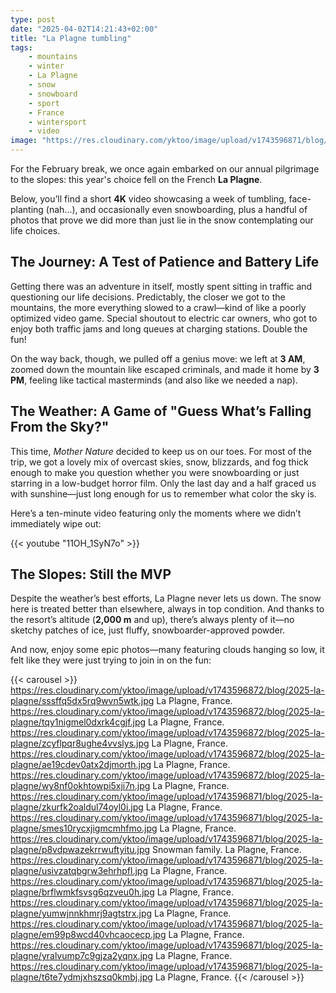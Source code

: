 ```yaml
---
type: post
date: "2025-04-02T14:21:43+02:00"
title: "La Plagne tumbling"
tags:
    - mountains
    - winter
    - La Plagne
    - snow
    - snowboard
    - sport
    - France
    - wintersport
    - video
image: "https://res.cloudinary.com/yktoo/image/upload/v1743596871/blog/2025-la-plagne/yralvump7c9gjza2yqnx.jpg"
---
```


For the February break, we once again embarked on our annual pilgrimage to the slopes: this year's choice fell on the French **La Plagne**.

Below, you’ll find a short **4K** video showcasing a week of tumbling, face-planting (nah…), and occasionally even snowboarding, plus a handful of photos that prove we did more than just lie in the snow contemplating our life choices.

<!--more-->

## The Journey: A Test of Patience and Battery Life

Getting there was an adventure in itself, mostly spent sitting in traffic and questioning our life decisions. Predictably, the closer we got to the mountains, the more everything slowed to a crawl—kind of like a poorly optimized video game. Special shoutout to electric car owners, who got to enjoy both traffic jams and long queues at charging stations. Double the fun!

On the way back, though, we pulled off a genius move: we left at **3 AM**, zoomed down the mountain like escaped criminals, and made it home by **3 PM**, feeling like tactical masterminds (and also like we needed a nap).

## The Weather: A Game of "Guess What’s Falling From the Sky?"

This time, *Mother Nature* decided to keep us on our toes. For most of the trip, we got a lovely mix of overcast skies, snow, blizzards, and fog thick enough to make you question whether you were snowboarding or just starring in a low-budget horror film. Only the last day and a half graced us with sunshine—just long enough for us to remember what color the sky is.

Here’s a ten-minute video featuring only the moments where we didn’t immediately wipe out:

{{< youtube "11OH_1SyN7o" >}}

## The Slopes: Still the MVP

Despite the weather’s best efforts, La Plagne never lets us down. The snow here is treated better than elsewhere, always in top condition. And thanks to the resort’s altitude (**2,000 m** and up), there’s always plenty of it—no sketchy patches of ice, just fluffy, snowboarder-approved powder.

And now, enjoy some epic photos—many featuring clouds hanging so low, it felt like they were just trying to join in on the fun:

{{< carousel >}}
  https://res.cloudinary.com/yktoo/image/upload/v1743596872/blog/2025-la-plagne/sssffq5dx5rq9wvn5wtk.jpg La Plagne, France.
  https://res.cloudinary.com/yktoo/image/upload/v1743596872/blog/2025-la-plagne/tqy1nigmel0dxrk4cgjf.jpg La Plagne, France.
  https://res.cloudinary.com/yktoo/image/upload/v1743596872/blog/2025-la-plagne/zcyflpqr8ughe4vvslys.jpg La Plagne, France.
  https://res.cloudinary.com/yktoo/image/upload/v1743596872/blog/2025-la-plagne/ae19cdev0atx2djmorth.jpg La Plagne, France.
  https://res.cloudinary.com/yktoo/image/upload/v1743596872/blog/2025-la-plagne/wy8nf0okhtowpi5xji7n.jpg La Plagne, France.
  https://res.cloudinary.com/yktoo/image/upload/v1743596871/blog/2025-la-plagne/zkurfk2oaldul74oyl0i.jpg La Plagne, France.
  https://res.cloudinary.com/yktoo/image/upload/v1743596871/blog/2025-la-plagne/smes10rycxjigmcmhfmo.jpg La Plagne, France.
  https://res.cloudinary.com/yktoo/image/upload/v1743596871/blog/2025-la-plagne/p8vdpwazekrrwuftyitu.jpg Snowman family. La Plagne, France.
  https://res.cloudinary.com/yktoo/image/upload/v1743596871/blog/2025-la-plagne/usivzatqbgrw3ehrhpfl.jpg La Plagne, France.
  https://res.cloudinary.com/yktoo/image/upload/v1743596871/blog/2025-la-plagne/brflwmkfsvsg6qzveu0h.jpg La Plagne, France.
  https://res.cloudinary.com/yktoo/image/upload/v1743596871/blog/2025-la-plagne/yumwjnnkhmrj9agtstrx.jpg La Plagne, France.
  https://res.cloudinary.com/yktoo/image/upload/v1743596871/blog/2025-la-plagne/em99p8wcd40vhcaocecp.jpg La Plagne, France.
  https://res.cloudinary.com/yktoo/image/upload/v1743596871/blog/2025-la-plagne/yralvump7c9gjza2yqnx.jpg La Plagne, France.
  https://res.cloudinary.com/yktoo/image/upload/v1743596871/blog/2025-la-plagne/t6te7ydmjxhszsq0kmbj.jpg La Plagne, France.
{{< /carousel >}}



